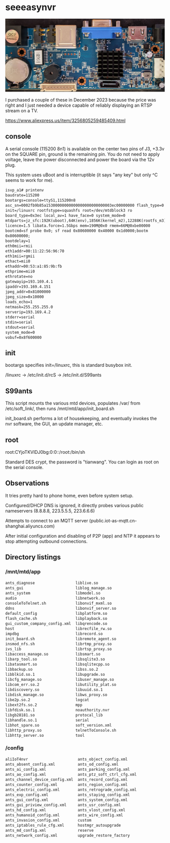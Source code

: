 # seeeasynvr

![Photo of the PCB](https://github.com/poptix/seeeasynvr/blob/master/images/PXL_20240119_220031085.jpg)


I purchased a couple of these in December 2023 because the price was right and I just needed a device capable of reliably displaying an RTSP stream on a TV.

https://www.aliexpress.us/item/3256805259485409.html

## console

A serial console (115200 8n1) is available on the center two pins of J3, +3.3v on the SQUARE pin, ground is the remaining pin. You do not need to apply voltage, leave the power disconnected and power the board via the 12v plug. 

This system uses uBoot and is interruptible (it says "any key" but only ^C seems to work for me). 

```
isvp_a1# printenv
baudrate=115200
bootargs=console=ttyS1,115200n8 asc_sn=0002fb9b85a15300000000000000000000000003ec00000000 flash_type=0 init=/linuxrc rootfstype=squashfs root=/dev/mtdblock3 ro board_type=0x3ec local_av=1 have_face=0 system_mode=0 mtdparts=jz_sfc:192K(uboot),64K(env),1856K(kernel_m2),12288K(rootfs_m3),1920K(config_m4),64K(logo_m5) licence=1.5 libata.force=1.5Gbps mem=190M@0x0 rmem=66M@0xbe00000
bootcmd=sf probe 0x0; sf read 0x80600000 0x40000 0x1d0000;bootm 0x80600000;
bootdelay=1
eth0mii=rmii
eth1addr=00:11:22:56:96:70
eth1mii=rgmii
ethact=mii0
ethaddr=00:53:a1:85:9b:fb
ethprime=mii0
ethrotate=no
gatewayip=193.169.4.1
ipaddr=193.169.4.151
jpeg_addr=0x81000000
jpeg_size=0x10000
loads_echo=1
netmask=255.255.255.0
serverip=193.169.4.2
stderr=serial
stdin=serial
stdout=serial
system_mode=0
vobuf=0x8f600000
```

## init 

bootargs specifies init=/linuxrc, this is standard busybox init. 

/linuxrc -> /etc/init.d/rcS -> /etc/init.d/S99ants 

## S99ants

This script mounts the various mtd devices, populates /var/ from /etc/soft_link/, then runs /mnt/mtd/app/init_board.sh

init_board.sh performs a lot of housekeeping, and eventually invokes the nvr software, the GUI, an update manager, etc. 

## root

root:CYjoTKVIDJ0bg:0:0::/root:/bin/sh

Standard DES crypt, the password is "tianwang". You can login as root on the serial console. 

## Observations

It tries pretty hard to phone home, even before system setup. 

Configured/DHCP DNS is ignored, it directly probes various public nameservers (8.8.8.8, 223.5.5.5, 223.6.6.6) 

Attempts to connect to an MQTT server (public.iot-as-mqtt.cn-shanghai.aliyuncs.com)

After initial configuration and disabling of P2P (app) and NTP it appears to stop attempting outbound connections. 

## Directory listings

### /mnt/mtd/app
```
ants_diagnose                  liblive.so
ants_gui                       liblog_manage.so
ants_system                    libmodel.so
audio                          libnetwork.so
consoleToTelnet.sh             libonvif_mxml.so
ddns                           libonvif_server.so
default_config                 libplatform.so
flash_cache.sh                 libplayback.so
gui_custom_company_config.xml  libqrencode.so
host                           librecfile_rw.so
impdbg                         librecord.so
init_board.sh                  libremote_agent.so
insmod_nfs.sh                  librtmp_proxy.so
ivs_lib                        librtsp_proxy.so
libaccess_manage.so            libsmart.so
libarp_tool.so                 libsqlite3.so
libatasmart.so                 libsqlitecpp.so
libbackup.so                   libss.so.2
libblkid.so.1                  libupgrade.so
libcfg_manage.so               libuser_manage.so
libcom_err.so.2                libutility_plat.so
libdiscovery.so                libuuid.so.1
libdisk_manage.so              libws_proxy.so
libe2p.so.2                    logcat
libext2fs.so.2                 mpp
libfdisk.so.1                  noauthority.nvr
libgb28181.so                  protocal_lib
libhandle.so.1                 serial
libhot_spare.so                soft_version.xml
libhttp_proxy.so               telnetToConsole.sh
libhttp_server.so              tool
```

### /config 
```
aliIoT4nvr                      ants_object_config.xml
ants_absent_config.xml          ants_od_config.xml
ants_ai_config.xml              ants_parking_config.xml
ants_ao_config.xml              ants_ptz_soft_ctrl_cfg.xml
ants_channel_device_config.xml  ants_record_config.xml
ants_counter_config.xml         ants_region_config.xml
ants_electric_config.xml        ants_retrograde_config.xml
ants_exp_config.xml             ants_staying_config.xml
ants_gui_config.xml             ants_system_config.xml
ants_gui_priview_config.xml     ants_usr_config.xml
ants_hd_config.xml              ants_vlost_config.xml
ants_humanoid_config.xml        ants_wire_config.xml
ants_invasion_config.xml        custom
ants_iptables_rule_cfg.xml      hostmgr_autoupgrade
ants_md_config.xml              reserve
ants_network_config.xml         upgrade_restore_factory
```





